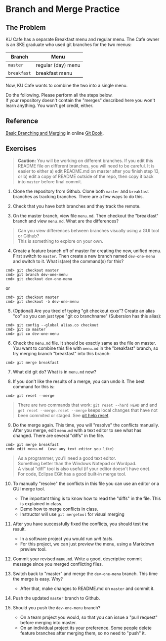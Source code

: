 # Branch and Merge Practice 

## The Problem

KU Cafe has a separate Breakfast menu and regular menu.  The Cafe owner is an SKE graduate who used git branches for the two menus:

| Branch       | Menu   |
|--------------|--------|
| `master`     | regular (day) menu |
| `breakfast`  | breakfast menu |

Now, KU Cafe wants to combine the two into a single menu.

Do the following.  Please perform all the steps below.  
If your repository doesn't contain the "merges" described here you won't learn anything. You won't get credit, either.

## Reference

[Basic Branching and Merging](https://git-scm.com/book/en/v2/Git-Branching-Basic-Branching-and-Merging) in online [Git Book](https://git-scm.com/book/en/v2).

## Exercises

> **Caution:**  You will be working on different branches. If you edit this README file on different branches, you will need to be careful.  It is easier to either a) edit README.md on master after you finish step 13, or b) edit a copy of README outside of the repo, then copy it back into `master` before final commit.

1. Clone the repository from Github. Clone both `master` and `breakfast` branches as tracking branches.  There are a few ways to do this.

2. Check that you have both branches and they track the remote.  

3. On the master branch, view file `menu.md`.  Then checkout the "breakfast" branch and view `menu.md`.  What are the differences?  
> Can you view differences between branches visually using a GUI tool or Github?    
> This is something to explore on your own.

4. Create a feature branch off of master for creating the new, unified menu.  First switch to `master`. Then create a new branch named `dev-one-menu` and switch to it.  What is(are) the command(s) for this?
```
cmd> git checkout master
cmd> git branch dev-one-menu
cmd> git checkout dev-one-menu
```
or 
```
cmd> git checkout master
cmd> git checkout -b dev-one-menu
```

5. (Optional) Are you tired of typing "git checkout xxxx"?  Create an alias "co" so you can just type "git co branchname" (Subersion has this alias):
```
cmd> git config --global alias.co checkout
cmd> git co master
cmd> git co dev-one-menu
```

6. Check the `menu.md` file. It should be exactly same as the file on master.  You want to combine this file with `menu.md` in the "breakfast" branch, so try merging branch "breakfast" into this branch:
```
cmd> git merge breakfast
```

7. What did git do?  What is in `menu.md` now?

8. If you don't like the results of a merge, you can undo it.  The best command for this is:
```
cmd> git reset --merge
```
> There are two commands that work: `git reset --hard HEAD` and and `get reset --merge`. `reset --merge` keeps local changes that have not been commited or staged.  See [git help reset](https://git-scm.com/docs/git-reset).

9. Do the merge again.  This time, you will "resolve" the conflicts manually.  After you merge, edit `menu.md` with a text editor to see what has changed.  There are several "diffs" in the file.
```shell
cmd> git merge breakfast
cmd> edit menu.md  (use any text editor you like)
```
> As a programmer, you'll need a good text editor.  
> Something better than the Windows Notepad or Wordpad.    
> A visual "diff" tool is also useful (if your editor doesn't have one).    
> For code, Eclipse EGit has a good built-in merge tool.

10. To manually "resolve" the conflicts in this file you can use an editor or a GUI merge tool.
    * The important thing is to know how to read the "diffs" in the file.  This is explained in class.
    * Demo how to merge conflicts in class.
    * Instructor will use `git mergetool` for visual merging

11. After you have successfully fixed the conflicts, you should test the result.
    * In a software project you would run *unit tests*. 
    * For this project, we can just preview the menu, using a Markdown preview tool.

12. Commit your revised `menu.md`. Write a good, descriptive commit message since you merged conflicting files.

13. Switch back to "master" and merge the `dev-one-menu` branch.  This time the merge is easy.  Wny?
    * After that, make changes to README.md on `master` and commit it.
  
14. Push the updated `master` branch to Github.

15. Should you push the `dev-one-menu` branch?
    * On a team project you would, so that you can issue a "pull request" before merging into master.
    * On an individual project its your preference. Some people delete feature branches after merging them, so no need to "push" it.


